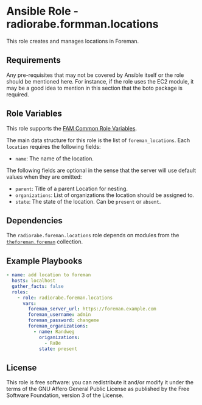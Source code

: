 # Ansible Role - radiorabe.formman.locations

This role creates and manages locations in Foreman.

## Requirements

Any pre-requisites that may not be covered by Ansible itself or the role should be mentioned here. For instance, if the role uses the EC2 module, it may be a good idea to mention in this section that the boto package is required.

## Role Variables

This role supports the [FAM Common Role Variables](https://github.com/theforeman/foreman-ansible-modules/blob/develop/README.md#common-role-variables).

The main data structure for this role is the list of `foreman_locations`. Each `location` requires the following fields:

- `name`: The name of the location.

The following fields are optional in the sense that the server will use default values when they are omitted:

- `parent`: Title of a parent Location for nesting.
- `organizations`: List of organizations the location should be assigned to.
- `state`: The state of the location. Can be `present` or `absent`.

## Dependencies

The `radiorabe.foreman.locations` role depends on modules from the [`theforeman.foreman`](https://galaxy.ansible.com/theforeman/foreman) collection.

## Example Playbooks

```yaml
- name: add location to foreman
  hosts: localhost
  gather_facts: false
  roles:
    - role: radiorabe.foreman.locations
      vars: 
        foreman_server_url: https://foreman.example.com
        foreman_username: admin
        foreman_password: changeme
        foreman_organizations: 
          - name: Randweg
            origanizations:
              - RaBe
            state: present
```

## License

This role is free software: you can redistribute it and/or modify it under the terms of the GNU Affero General Public License as published by the Free Software Foundation, version 3 of the License.
